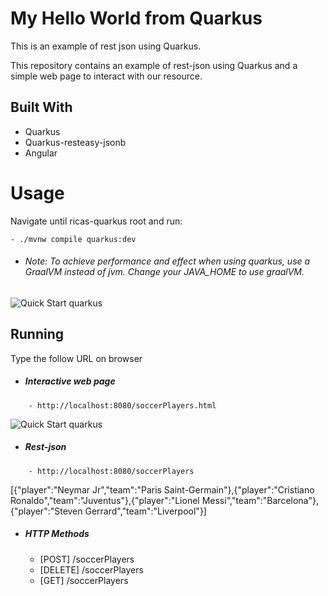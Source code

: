 # My Hello World from Quarkus

This is an example of rest json using Quarkus.

This repository contains an example of rest-json using Quarkus and a simple web page to interact with our resource.

## Built With
- Quarkus
- Quarkus-resteasy-jsonb
- Angular

# Usage
Navigate until ricas-quarkus root and run:
```
- ./mvnw compile quarkus:dev
```
  - ###### Note: To achieve performance and effect when using quarkus, use a GraalVM instead of jvm. Change your JAVA_HOME to use graalVM.
    
![Quick Start quarkus](https://imagizer.imageshack.com/img922/4744/eddw0N.png)
    
## Running
Type the follow URL on browser
- ##### Interactive web page
```
    - http://localhost:8080/soccerPlayers.html
 ``` 
 ![Quick Start quarkus](
https://imagizer.imageshack.com/img922/6096/WLCXll.png)
- ##### Rest-json
```
    - http://localhost:8080/soccerPlayers
 ```
[{"player":"Neymar Jr","team":"Paris Saint-Germain"},{"player":"Cristiano Ronaldo","team":"Juventus"},{"player":"Lionel   Messi","team":"Barcelona"},{"player":"Steven Gerrard","team":"Liverpool"}]
- ##### HTTP Methods
    - [POST] /soccerPlayers
    - [DELETE] /soccerPlayers
    - [GET] /soccerPlayers 

